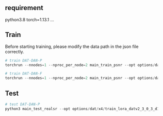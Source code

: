 
## requirement
python3.8
torch=1.13.1
...


## Train
Before starting training, please modify the data path in the json file correctly.
```python
# train DAT-DAN-P
torchrun --nnodes=1 --nproc_per_node=2 main_train_psnr --opt options/dat/x4/train_lora_datv2_3_0_3_d180_b64_s4_fdb_t96_wlfreezehb01234_r4.json

# train DAT-DAN-F
torchrun --nnodes=1 --nproc_per_node=2 main_train_psnr --opt options/dat/x4/train_finetune_datv2_3_0_3_d180_b64_s4_fdb_t96.json

```

## Test
```python
# test DAT-DAN-P
python3 main_test_realsr --opt options/dat/x4/train_lora_datv2_3_0_3_d180_b64_s4_fdb_t96_wlfreezehb01234_r4.json --idx -1 -t 0 -d cuda:0
```
